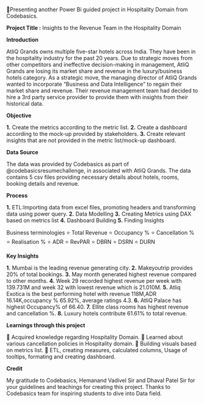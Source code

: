 💫Presenting another Power Bi guided project in Hospitality Domain from Codebasics.

**Project Title :**    Insights to the Revenue Team in the Hospitality Domain

**Introduction**

AtliQ Grands owns multiple five-star hotels across India. They have been in the hospitality industry for the past 20 years. Due to strategic moves from other competitors and ineffective decision-making in management, AtliQ Grands are losing its market share and revenue in the luxury/business hotels category. As a strategic move, the managing director of AtliQ Grands wanted to incorporate “Business and Data Intelligence” to regain their market share and revenue.
Their revenue management team had decided to hire a 3rd party service provider to provide them with insights from their historical data.

**Objective**

**1.** Create the metrics according to the metric list.
**2.** Create a dashboard according to the mock-up provided by stakeholders.
**3.** Create relevant insights that are not provided in the metric list/mock-up dashboard.

**Data Source**

The data was provided by Codebasics as part of @codebasicsresumechallenge, in associated with AtliQ Grands. The data contains 5 csv files providing necessary details about hotels, rooms, booking details and revenue.

**Process**

**1.** ETL:Importing data from excel files, promoting headers and transforming data using power query.
**2.** Data Modelling
**3.** Creating Metrics using DAX based on metrics list
**4.** Dashboard Building
**5.** Finding Insights

Business terminologies
⭐ Total Revenue
⭐ Occupancy %
⭐ Cancellation %
⭐ Realisation %
⭐ ADR 
⭐ RevPAR 
⭐ DBRN 
⭐ DSRN
⭐ DURN 

**Key Insights** 

**1.** Mumbai is the leading revenue generating city.
**2.** Makeyoutrip provides 20% of total bookings.
**3.** May month generated highest revenue compared to other months.
**4.** Week 29 recorded highest revenue per week with 139.731M and week 32 with lowest revenue which is 21.010M.
**5.** Atliq Exotica is the best performing hotel with revenue 118M,ADR 16.14K,occupancy % 65.92%, average ratings 4.3.
**6.** AtliQ Palace has highest Occupancy% of 66.40.
**7.** Ellite class rooms has highest revenue and cancellation %.
**8.** Luxury hotels contribute 61.61% to total revenue.


**Learnings through this project**

🌟 Acquired knowledge regarding Hospitality Domain.
🌟 Learned about various cancellation policies in Hospitality domain.
🌟 Building visuals based on metrics list.
🌟 ETL, creating measures, calculated columns, Usage of tooltips, formating and creating dashboard.

**Credit** 

My gratitude to Codebasics, Hemanand Vadivel Sir and Dhaval Patel Sir for your guidelines and teachings for creating this project. Thanks to Codebasics team for inspiring students to dive into Data field.
